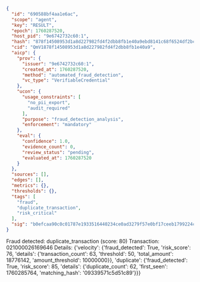 ```json
{
  "id": "690588bf4aa1e6ac",
  "scope": "agent",
  "key": "RESULT",
  "epoch": 1760287520,
  "host_pid": "9e6742732c60:1",
  "hash": "878f14508953d1a8d227982fd4f2dbb8fb1e40a9ebd8141c68f6524df2bc827a",
  "cid": "QmV1878f14508953d1a8d227982fd4f2dbb8fb1e40a9",
  "aicp": {
    "prov": {
      "issuer": "9e6742732c60:1",
      "created_at": 1760287520,
      "method": "automated_fraud_detection",
      "vc_type": "VerifiableCredential"
    },
    "ucon": {
      "usage_constraints": [
        "no_pii_export",
        "audit_required"
      ],
      "purpose": "fraud_detection_analysis",
      "enforcement": "mandatory"
    },
    "eval": {
      "confidence": 1.0,
      "evidence_count": 0,
      "review_status": "pending",
      "evaluated_at": 1760287520
    }
  },
  "sources": [],
  "edges": [],
  "metrics": {},
  "thresholds": {},
  "tags": [
    "fraud",
    "duplicate_transaction",
    "risk_critical"
  ],
  "sig": "b0efcaa90c0c01787e1933516440234ce0ad3279f57e0bf17ceeb1799224c5e4"
}
```

Fraud detected: duplicate_transaction (score: 80)
Transaction: 021000026169646
Details: {'velocity': {'fraud_detected': True, 'risk_score': 76, 'details': {'transaction_count': 63, 'threshold': 50, 'total_amount': 18776142, 'amount_threshold': 10000000}}, 'duplicate': {'fraud_detected': True, 'risk_score': 85, 'details': {'duplicate_count': 62, 'first_seen': 1760285764, 'matching_hash': '09339571c5d51c89'}}}